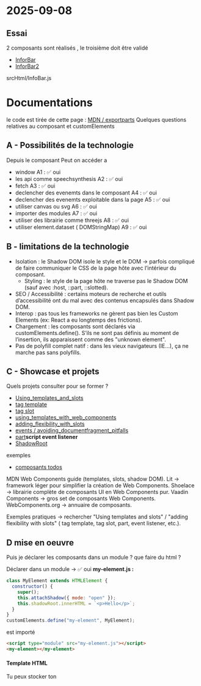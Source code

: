 # 2025-09-08
## Essai
2 composants sont réalisés , le troisième doit être validé
- [InforBar](https://github.com/arbph-dev/Laravel-discovery/blob/main/srcHtml/InfoBar.js)
- [InforBar2](https://github.com/arbph-dev/Laravel-discovery/blob/main/srcHtml/InfoBar2.js)


srcHtml/InfoBar.js









# Documentations
le code est tirée de cette page : [MDN / exportparts](https://developer.mozilla.org/en-US/docs/Web/HTML/Reference/Global_attributes/exportparts)
Quelques questions relatives au composant et customElements

## A - Possibilités de la technologie

Depuis le composant Peut on accéder a 
- window A1 : ✅ oui
- les api comme speechsynthesis A2 : ✅ oui
- fetch A3 : ✅ oui
- declencher des evenemts dans le composant A4 : ✅ oui
- declencher des evenemts exploitable dans la page A5 : ✅ oui
- utiliser canvas ou svg A6 : ✅ oui
- importer des modules A7 : ✅ oui
- utiliser des librairie comme threejs A8 : ✅ oui
- utiliser element.dataset ( DOMStringMap) A9 : ✅ oui

## B - limitations de la technologie

- Isolation : le Shadow DOM isole le style et le DOM → parfois compliqué de faire communiquer le CSS de la page hôte avec l’intérieur du composant.
  - Styling : le style de la page hôte ne traverse pas le Shadow DOM (sauf avec :host, ::part, ::slotted). 
- SEO / Accessibilité : certains moteurs de recherche et outils d’accessibilité ont du mal avec des contenus encapsulés dans Shadow DOM.
- Interop : pas tous les frameworks ne gèrent pas bien les Custom Elements (ex: React a eu longtemps des frictions).
- Chargement : les composants sont déclarés via customElements.define(). S’ils ne sont pas définis au moment de l’insertion, ils apparaissent comme des "unknown element".
- Pas de polyfill complet natif : dans les vieux navigateurs (IE…), ça ne marche pas sans polyfills.

## C - Showcase et projets
Quels projets consulter pour se former ?

- [Using_templates_and_slots](https://developer.mozilla.org/en-US/docs/Web/API/Web_components/Using_templates_and_slots)
- [tag template](https://developer.mozilla.org/en-US/docs/Web/HTML/Reference/Elements/template)
- [tag slot](https://developer.mozilla.org/en-US/docs/Web/HTML/Reference/Elements/slot)
- [using_templates_with_web_components](https://developer.mozilla.org/en-US/docs/Web/API/Web_components/Using_templates_and_slots#using_templates_with_web_components)
- [adding_flexibility_with_slots](https://developer.mozilla.org/en-US/docs/Web/API/Web_components/Using_templates_and_slots#adding_flexibility_with_slots)
- [events / avoiding_documentfragment_pitfalls ](https://developer.mozilla.org/en-US/docs/Web/HTML/Reference/Elements/template#avoiding_documentfragment_pitfalls)
- [part](https://developer.mozilla.org/en-US/docs/Web/API/Element/part)**script event listener**
- [ShadowRoot](https://developer.mozilla.org/en-US/docs/Web/API/ShadowRoot)

exemples

- [composants todos](https://github.com/shprink/web-components-todo)

MDN Web Components guide (templates, slots, shadow DOM).
Lit → framework léger pour simplifier la création de Web Components.
Shoelace → librairie complète de composants UI en Web Components pur.
Vaadin Components → gros set de composants Web Components.
WebComponents.org → annuaire de composants.

Exemples pratiques → rechercher "Using templates and slots" / "adding flexibility with slots" ( tag template, tag slot, part, event listener, etc.).


## D mise en oeuvre
Puis je déclarer les composants dans un module  ? que faire du html ?

Déclarer dans un module → ✅ oui
**my-element.js :**
```js
class MyElement extends HTMLElement {
  constructor() {
    super();
    this.attachShadow({ mode: "open" });
    this.shadowRoot.innerHTML = `<p>Hello</p>`;
  }
}
customElements.define("my-element", MyElement);
```
est importé
```html
<script type="module" src="my-element.js"></script>
<my-element></my-element>
```
#### Template HTML
Tu peux stocker ton <template> directement dans le module JS, ou dans le DOM principal.

- un template défini en HTML
```html
<template id="tpl-hello">
  <style>p { color: red; }</style>
  <p>Hello <slot></slot></p>
</template>
```

est récupéré en js comme ceci
```
const tpl = document.getElementById("tpl-hello");
this.shadowRoot.appendChild(tpl.content.cloneNode(true));
```


- 


- on initialise la page cree les noeuds tempalte dans le dom
- puis on execute le script customElements.define()
- enfin on ajoute les noeuds composant dans le dom

Puis je déclarer les composants dans un module et des sous composant dans un autre modules? 
On peut créer plusieurs fichiers a-component.js, b-component.js, et un main.js qui importe les deux. Chaque module dispose de son customElements.define().

si besoin on emploie un script commun qui importe les deux?

si je place le composant dans un div caché jusqu'a la fin du chargment des scripts customElements.define ça peut passer ?

Placer le composant dans un div hidden avant define() , ça marche, mais mieux vaut charger les scripts avant.
Si un composant inconnu est présent dans le DOM, il sera "upgrade" automatiquement dès que customElements.define() est exécuté.
→ Donc pas grave si l’élément est déjà là.


- différence entre this.querySelector('todo-input') et this.shadowRoot.querySelector('todo-input') 
#### this.querySelector('todo-input')
this.querySelector(...) → cherche dans le contenu fourni par l’utilisateur entre les balises du composant.
Si tu fais this.querySelector(...), la recherche se fait dans le Light DOM, c’est-à-dire le contenu "normal" inséré par l’utilisateur de ton composant.

Ici this est ton élément custom (par ex. <todo-app>).
```html
<todo-app>
  <todo-input></todo-input> <!-- trouvé par this.querySelector -->
</todo-app>
```
#### this.shadowRoot.querySelector('todo-input')
this.shadowRoot.querySelector(...) → cherche dans ton template encapsulé (le rendu interne du composant).
Accede à un composant avec Shadow DOM, tout le contenu est encapsulé dans le Shadow DOM. Le "monde extérieur" (la page) ne peut pas voir directement ce qui est dedans.
```js
this.attachShadow({ mode: 'open' });
this.shadowRoot.innerHTML = `
  <todo-input></todo-input>
  <button>Ajouter</button>
`;
```
Donc si tu veux récupérer <todo-input> à l’intérieur de ton Shadow DOM, tu dois cibler :
```js
this.shadowRoot.querySelector('todo-input');
```







## Méthodes

on crée le template (HTML ou JS).
on crée le script (classe extends HTMLElement.)
Faire customElements.define().
on emploie le composant dans html

## Templates

### card-component-template
a voir
- id a employer dans js **card-component-template**

- :host ??
  The :host CSS pseudo-class selects the shadow host of the shadow DOM containing the CSS it is used inside
  in other words, this allows you to select a custom element from inside its shadow DOM.
  voir [styling_the_shadow_host](https://developer.mozilla.org/en-US/docs/Web/CSS/:host#styling_the_shadow_host)

- structure exports => base ?
 
  - base
    - div part header
      - slot header_slot
    - div part body
      - slot body_slot
    ...

- ces elements exports sont utilise dans le template **card-wrapper**
```html  
 <card-component exportparts="base, header, body">
```



```html
<template id="card-component-template">
  <style>
    :host {
      display: block;
    }
  </style>
  <div class="base" part="base">

    <div part="header">
      <slot name="header_slot"></slot>
    </div>

    <div part="body">
      <slot name="body_slot"></slot>
    </div>

    <div part="footer">
      <slot name="footer_slot"></slot>
    </div>

  </div>
</template>
```

### card-wrapper

Selon le principe des poupées russes on encaspule les composants
Les elements exports du template **card-component-template** 
```html
  <div class="base" part="base">
```

sont utilise dans le template **card-wrapper**
```html
 <card-component exportparts="base, header, body">
```
Erreur ? doit on placer footer pluto que base ?
plus bas dans la page => Note footer is not bold when nested, **as we did not include it** in exportparts.
=> a corriger alors ?? base est donc nécessaire ?


```html
<template id="card-wrapper">
  <style>
    :host {
      display: block;
    }
  </style>
  <card-component exportparts="base, header, body">
    <slot name="H" slot="header_slot"></slot>
    <slot name="B" slot="body_slot"></slot>
    <slot name="F" slot="footer_slot"></slot>
  </card-component>
</template>
```

## Definition

### card-component
- on definit le nom du composant : "card-component"
- on assignr le template "card-component-template"

a documenter:
- this.attachShadow et mode: "open"?

```js
customElements.define(
  "card-component",
  class extends HTMLElement {
    constructor() {
      super(); // Always call super first in constructor
      const cardComponent = document.getElementById(
        "card-component-template",
      ).content;
      const shadowRoot = this.attachShadow({
        mode: "open",
      });
      shadowRoot.appendChild(cardComponent.cloneNode(true));
    }
  },
);
```

### card-wrapper

```js
customElements.define(
  "card-wrapper",
  class extends HTMLElement {
    constructor() {
      super(); // Always call super first in constructor
      const cardWrapper = document.getElementById("card-wrapper").content;
      const shadowRoot = this.attachShadow({
        mode: "open",
      });
      shadowRoot.appendChild(cardWrapper.cloneNode(true));
    }
  },
);

```



## exploitation
### card-component
We also use the new element we created, populating the slots with plain text as content.
on note pas de template dans lexplitation du composant voir le code Javascript declarant le composant

```html
<card-component>
  <p slot="header_slot">This is the header</p>
  <p slot="body_slot">This is the body</p>
  <p slot="footer_slot">This is the footer</p>
</card-component>
```
### card-component

```html
<card-wrapper>
  <p slot="H">This is the header</p>
  <p slot="B">This is the body</p>
  <p slot="F">This is the footer</p>
</card-wrapper>
```




## style 
We style parts of the <card-component> shadow tree using the ::part pseudo-element:




```css
:host {  background-color: aqua; font-weight: bold; }

h2 {  background-color: #dedede;}

card-wrapper, card-component { border: 1px dashed blue; width: fit-content; }

::part(body) { color: red; font-style: italic; }

::part(header), ::part(footer) {  font-weight: bold;}
```


